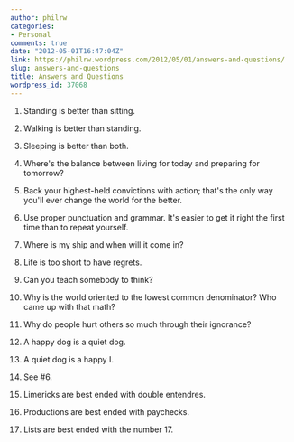 ```yaml
---
author: philrw
categories:
- Personal
comments: true
date: "2012-05-01T16:47:04Z"
link: https://philrw.wordpress.com/2012/05/01/answers-and-questions/
slug: answers-and-questions
title: Answers and Questions
wordpress_id: 37068
---
```


1. Standing is better than sitting.

2. Walking is better than standing.

3. Sleeping is better than both.

4. Where's the balance between living for today and preparing for tomorrow?

5. Back your highest-held convictions with action; that's the only way you'll ever change the world for the better.

6. Use proper punctuation and grammar. It's easier to get it right the first time than to repeat yourself.

7. Where is my ship and when will it come in?

8. Life is too short to have regrets.

9. Can you teach somebody to think?

10. Why is the world oriented to the lowest common denominator? Who came up with that math?

11. Why do people hurt others so much through their ignorance?

12. A happy dog is a quiet dog.

13. A quiet dog is a happy I.

14. See #6.

15. Limericks are best ended with double entendres.

16. Productions are best ended with paychecks.

17. Lists are best ended with the number 17.
